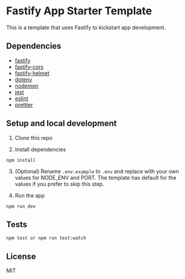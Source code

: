 # Fastify App Starter Template

This is a template that uses Fastify to kickstart app development.

## Dependencies

- [fastify](https://fastify.io)
- [fastify-cors](https://www.npmjs.com/package/fastify-cors)
- [fastify-helmet](https://www.npmjs.com/package/fastify-helmet)
- [dotenv](https://www.npmjs.com/package/dotenv)
- [nodemon](https://www.npmjs.com/package/nodemon)
- [jest](https://jestjs.io)
- [eslint](https://eslint.org)
- [prettier](https://prettier.io)

## Setup and local development

1. Clone this repo

2. Install dependencies

```
npm install
```

3. (Optional) Rename `.env.example` to `.env` and replace with your own values for NODE_ENV and PORT. The template has default for the values if you prefer to skip this step.

4. Run the app

```
npm run dev
```

## Tests

```
npm test or npm run test:watch
```

## License

MIT
